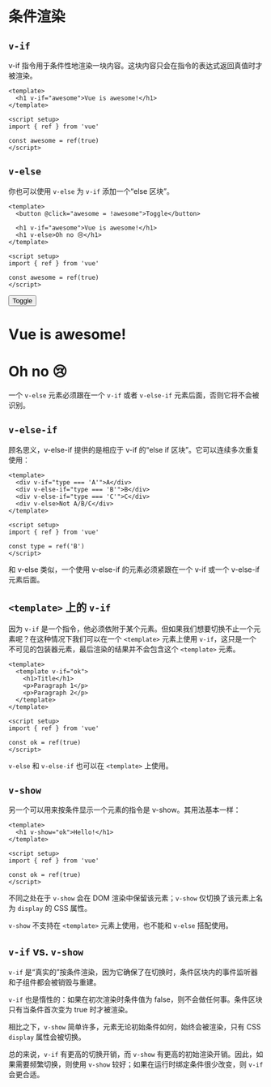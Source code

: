 # 条件渲染

## `v-if`

v-if 指令用于条件性地渲染一块内容。这块内容只会在指令的表达式返回真值时才被渲染。

```vue
<template>
  <h1 v-if="awesome">Vue is awesome!</h1>
</template>

<script setup>
import { ref } from 'vue'

const awesome = ref(true)
</script>
```

## `v-else`

你也可以使用 `v-else` 为 `v-if` 添加一个“else 区块”。

```vue
<template>
  <button @click="awesome = !awesome">Toggle</button>

  <h1 v-if="awesome">Vue is awesome!</h1>
  <h1 v-else>Oh no 😢</h1>
</template>

<script setup>
import { ref } from 'vue'

const awesome = ref(true)
</script>
```

<div class="demo">
  <button @click="awesome = !awesome">Toggle</button>

  <h1 v-if="awesome">Vue is awesome!</h1>
  <h1 v-else>Oh no 😢</h1>
</div>

<script setup>
import { ref } from 'vue'

const awesome = ref(true)
</script>

一个 `v-else` 元素必须跟在一个 `v-if` 或者 `v-else-if` 元素后面，否则它将不会被识别。

## `v-else-if`

顾名思义，v-else-if 提供的是相应于 v-if 的“else if 区块”。它可以连续多次重复使用：

```vue
<template>
  <div v-if="type === 'A'">A</div>
  <div v-else-if="type === 'B'">B</div>
  <div v-else-if="type === 'C'">C</div>
  <div v-else>Not A/B/C</div>
</template>

<script setup>
import { ref } from 'vue'

const type = ref('B')
</script>
```

和 v-else 类似，一个使用 v-else-if 的元素必须紧跟在一个 v-if 或一个 v-else-if 元素后面。

## `<template>` 上的 `v-if`

因为 `v-if` 是一个指令，他必须依附于某个元素。但如果我们想要切换不止一个元素呢？在这种情况下我们可以在一个 `<template>` 元素上使用 `v-if`，这只是一个不可见的包装器元素，最后渲染的结果并不会包含这个 `<template>` 元素。

```vue
<template>
  <template v-if="ok">
    <h1>Title</h1>
    <p>Paragraph 1</p>
    <p>Paragraph 2</p>
  </template>
</template>

<script setup>
import { ref } from 'vue'

const ok = ref(true)
</script>
```

`v-else` 和 `v-else-if` 也可以在 `<template>` 上使用。

## `v-show`

另一个可以用来按条件显示一个元素的指令是 v-show。其用法基本一样：

```vue
<template>
  <h1 v-show="ok">Hello!</h1>
</template>

<script setup>
import { ref } from 'vue'

const ok = ref(true)
</script>
```

不同之处在于 `v-show` 会在 DOM 渲染中保留该元素；`v-show` 仅切换了该元素上名为 `display` 的 CSS 属性。

`v-show` 不支持在 `<template>` 元素上使用，也不能和 `v-else` 搭配使用。

## `v-if` vs. `v-show`

`v-if` 是“真实的”按条件渲染，因为它确保了在切换时，条件区块内的事件监听器和子组件都会被销毁与重建。

`v-if` 也是惰性的：如果在初次渲染时条件值为 false，则不会做任何事。条件区块只有当条件首次变为 true 时才被渲染。

相比之下，`v-show` 简单许多，元素无论初始条件如何，始终会被渲染，只有 CSS `display` 属性会被切换。

总的来说，`v-if` 有更高的切换开销，而 `v-show` 有更高的初始渲染开销。因此，如果需要频繁切换，则使用 `v-show` 较好；如果在运行时绑定条件很少改变，则 `v-if` 会更合适。
